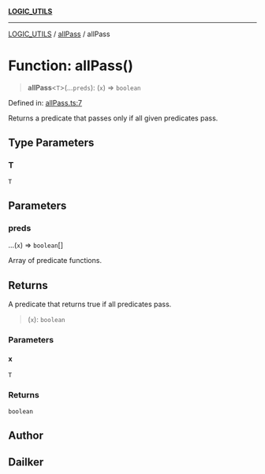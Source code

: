 [**LOGIC_UTILS**](../../README.md)

***

[LOGIC_UTILS](../../README.md) / [allPass](../README.md) / allPass

# Function: allPass()

> **allPass**\<`T`\>(...`preds`): (`x`) => `boolean`

Defined in: [allPass.ts:7](https://github.com/dailker/everyutil-js/blob/7799f3f003cb23f425be3f1c83c38483e2648188/src/logic/allPass.ts#L7)

Returns a predicate that passes only if all given predicates pass.

## Type Parameters

### T

`T`

## Parameters

### preds

...(`x`) => `boolean`[]

Array of predicate functions.

## Returns

A predicate that returns true if all predicates pass.

> (`x`): `boolean`

### Parameters

#### x

`T`

### Returns

`boolean`

## Author

## Dailker
